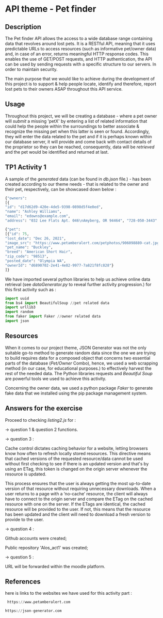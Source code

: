 # API theme - Pet finder
## Description
The Pet finder API allows the access to a wide database range containing data that revolves around lost pets.
It is a RESTful API, meaning that it uses predictable URLs to access resources (such as informative pet/owner data) and, in case of an error, returns meaningful HTTP response codes. This enables the use of GET/POST requests, and HTTP authentication, the API can be used by sending requests with a specific structure to our servers. In order to maintain security.

The main purpose that we would like to achieve during the development of this project is to support & help people locate, identify and therefore, report lost pets to their owners ASAP throughout this API service.

## Usage
Throughout this project, we will be creating a database - where a pet owner will *submit* a missing 'petX' by entering a list of related information that could help the people within the surroundings to better associate & recognize the missing pet when this latter is seen or found.
Accordingly, they will enter the data related to the pet and if it is perhaps known within our database server, it will provide and come back with contact details of the proprietor so they can be reached, consequently, data will be *retrieved* and the pet would be identified and returned at last.

## TP1 Activity 1
A sample of the *generated* data (can be found in *db.json* file.) - has been created according to our theme needs - that is related to the owner and their pet, respectively, can be showcased down below :
```python 
{"owners": 
[{
"id": "d17d62d9-420e-4de5-9398-0898d5f4e0ed", 
"name": "Ashley Williams",
"email": "edowns@example.com", 
"address": "032 Lee Flats Apt. 046\nAmyberg, OR 94464", "728-050-3443": "728-050-3443"}]}
```
```python
{"pet":
[{"id": 75,
"lost_date": "Dec 26, 2021", 
"image_src": "https://www.petamberalert.com/petphotos/906098889-cat.jpg", 
"pet_name": "Buckley", 
"breed": "American Short Hair", 
"zip_code": "98513", 
"posted_date": "Olympia WA", 
"ownerId": "d6890702-2e41-4e82-9977-7a821f8fc828"}
]}
```
We have imported several python libraries to help us achieve online data retrieval (see *dataGenerator.py* to reveal further activity progression.) for this first activity such as :
```python
import uuid
from bs4 import BeautifulSoup //pet related data
import urllib3
import random
from faker import Faker //owner related data
import json
```
## Resources
When it comes to our project theme, JSON Generator was not the only suitable go-to method to generate random data since the one we are trying to build requires data for a composed object that concerns two essential parts of the database (*Pet/Owner* Combo), hence, we used a web scrapping method (in our case, for educational purposes.) to effectively harvest the rest of the needed data. The Python libraries requests and *Beautiful Soup* are powerful tools we used to achieve this activity.

Concerning the owner data, we used a python package *Faker* to generate fake data that we installed using the pip package management system.

## Answers for the exercise
Proceed to checking *listing2.js* for :

-> question 1 & question 2 functions.

-> question 3 :

Cache control dictates caching behavior for a website, letting browsers know how often to refresh locally stored resources. This directive means that cached versions of the requested resource/data cannot be used without first checking to see if there is an updated version and that's by using an ETag, this token is changed on the origin server whenever the resource is updated.

This process ensures that the user is always getting the most up-to-date version of that resource without requiring unnecessary downloads. When a user returns to a page with a ‘no-cache’ resource, the client will always have to connect to the origin server and compare the ETag on the cached resource with one on the server. If the ETags are identical, the cached resource will be provided to the user. If not, this means that the resource has been updated and the client will need to download a fresh version to provide to the user. 

-> question 4 :

Github accounts were created; 

Public repository 'Alos_act1' was created;

-> question 5 :

URL will be forwarded within the moodle platform.

## References 
here is links to the websites we have used for this activity part :

```python
 https://www.petamberalert.com
```
```python
https://json-generator.com
```